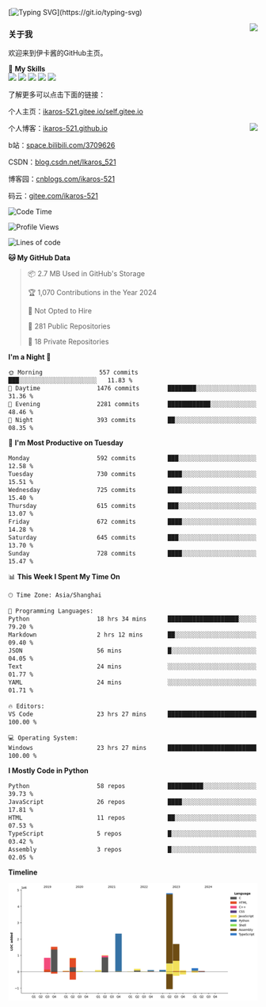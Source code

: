 [![Typing SVG](https://readme-typing-svg.herokuapp.com?size=25&duration=3000&color=8C43EA&vCenter=true&width=200&height=40&lines=Hi+Welcome+%F0%9F%91%8B%F0%9F%8F%BB;I'm+Love丶伊卡洛斯~~)](https://git.io/typing-svg)

<a href="#">
  <img align="right" src="https://github-readme-stats.vercel.app/api?username=Ikaros-521&count_private=true&show_icons=true&bg_color=15,f2f7fd,E0EAFC" />
</a>

### 关于我

欢迎来到伊卡酱的GitHub主页。

🌟 **My Skills**  
![](https://img.shields.io/badge/-C-A8B9CC?style=flat-square&logo=C&logoColor=fff)
![](https://img.shields.io/badge/-Python-3776AB?style=flat-square&logo=Python&logoColor=fff)
![](https://img.shields.io/badge/-JavaScript-F7DF1E?style=flat-square&logo=JavaScript&logoColor=fff)
![](https://img.shields.io/badge/-C++-00599C?style=flat-square&logo=Cpp&logoColor=fff)
![](https://img.shields.io/badge/-Linux-000000?style=flat-square&logo=Linux&logoColor=fff)

了解更多可以点击下面的链接：  

个人主页：[ikaros-521.gitee.io/self.gitee.io](https://ikaros-521.gitee.io/self.gitee.io/)  

<img align='right' src="https://github.com/Ikaros-521/Ikaros-521/assets/40910637/3a5e50bc-91dc-4aa5-b7a0-8b27ad1c2b33" height="330">

个人博客：[ikaros-521.github.io](https://ikaros-521.github.io/)  

b站：[space.bilibili.com/3709626](https://space.bilibili.com/3709626)  

CSDN：[blog.csdn.net/Ikaros_521](https://blog.csdn.net/Ikaros_521)  

博客园：[cnblogs.com/ikaros-521](https://www.cnblogs.com/ikaros-521)  

码云：[gitee.com/ikaros-521](https://gitee.com/ikaros-521)  


<!--START_SECTION:waka-->
![Code Time](http://img.shields.io/badge/Code%20Time-1%2C266%20hrs%2035%20mins-blue)

![Profile Views](http://img.shields.io/badge/Profile%20Views-11-blue)

![Lines of code](https://img.shields.io/badge/From%20Hello%20World%20I%27ve%20Written-13.9%20million%20lines%20of%20code-blue)

**🐱 My GitHub Data** 

> 📦 2.7 MB Used in GitHub's Storage 
 > 
> 🏆 1,070 Contributions in the Year 2024
 > 
> 🚫 Not Opted to Hire
 > 
> 📜 281 Public Repositories 
 > 
> 🔑 18 Private Repositories 
 > 
**I'm a Night 🦉** 

```text
🌞 Morning                557 commits         ███░░░░░░░░░░░░░░░░░░░░░░   11.83 % 
🌆 Daytime                1476 commits        ████████░░░░░░░░░░░░░░░░░   31.36 % 
🌃 Evening                2281 commits        ████████████░░░░░░░░░░░░░   48.46 % 
🌙 Night                  393 commits         ██░░░░░░░░░░░░░░░░░░░░░░░   08.35 % 
```
📅 **I'm Most Productive on Tuesday** 

```text
Monday                   592 commits         ███░░░░░░░░░░░░░░░░░░░░░░   12.58 % 
Tuesday                  730 commits         ████░░░░░░░░░░░░░░░░░░░░░   15.51 % 
Wednesday                725 commits         ████░░░░░░░░░░░░░░░░░░░░░   15.40 % 
Thursday                 615 commits         ███░░░░░░░░░░░░░░░░░░░░░░   13.07 % 
Friday                   672 commits         ████░░░░░░░░░░░░░░░░░░░░░   14.28 % 
Saturday                 645 commits         ███░░░░░░░░░░░░░░░░░░░░░░   13.70 % 
Sunday                   728 commits         ████░░░░░░░░░░░░░░░░░░░░░   15.47 % 
```


📊 **This Week I Spent My Time On** 

```text
🕑︎ Time Zone: Asia/Shanghai

💬 Programming Languages: 
Python                   18 hrs 34 mins      ████████████████████░░░░░   79.20 % 
Markdown                 2 hrs 12 mins       ██░░░░░░░░░░░░░░░░░░░░░░░   09.40 % 
JSON                     56 mins             █░░░░░░░░░░░░░░░░░░░░░░░░   04.05 % 
Text                     24 mins             ░░░░░░░░░░░░░░░░░░░░░░░░░   01.77 % 
YAML                     24 mins             ░░░░░░░░░░░░░░░░░░░░░░░░░   01.71 % 

🔥 Editors: 
VS Code                  23 hrs 27 mins      █████████████████████████   100.00 % 

💻 Operating System: 
Windows                  23 hrs 27 mins      █████████████████████████   100.00 % 
```

**I Mostly Code in Python** 

```text
Python                   58 repos            ██████████░░░░░░░░░░░░░░░   39.73 % 
JavaScript               26 repos            ████░░░░░░░░░░░░░░░░░░░░░   17.81 % 
HTML                     11 repos            ██░░░░░░░░░░░░░░░░░░░░░░░   07.53 % 
TypeScript               5 repos             █░░░░░░░░░░░░░░░░░░░░░░░░   03.42 % 
Assembly                 3 repos             █░░░░░░░░░░░░░░░░░░░░░░░░   02.05 % 
```



**Timeline**

![Lines of Code chart](https://raw.githubusercontent.com/Ikaros-521/Ikaros-521/main/assets/bar_graph.png)


<!--END_SECTION:waka-->


<!--
**Ikaros-521/Ikaros-521** is a ✨ _special_ ✨ repository because its `README.md` (this file) appears on your GitHub profile.

Here are some ideas to get you started:

- 🔭 I’m currently working on ...
- 🌱 I’m currently learning ...
- 👯 I’m looking to collaborate on ...
- 🤔 I’m looking for help with ...
- 💬 Ask me about ...
- 📫 How to reach me: ...
- 😄 Pronouns: ...
- ⚡ Fun fact: ...
-->

